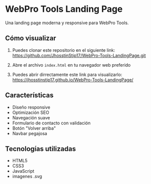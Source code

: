 # WebPro Tools Landing Page

Una landing page moderna y responsive para WebPro Tools.

## Cómo visualizar

1. Puedes clonar este repositorio en el siguiente link: https://github.com/JhosstinStip17/WebPro-Tools-LandingPage.git 
2. Abre el archivo `index.html` en tu navegador web preferido

1. Puedes abrir dirrectamente este link para visualizarlo: https://jhosstinstip17.github.io/WebPro-Tools-LandingPage/

## Características

- Diseño responsive
- Optimización SEO
- Navegación suave
- Formulario de contacto con validación
- Botón "Volver arriba"
- Navbar pegajosa

## Tecnologías utilizadas

- HTML5
- CSS3
- JavaScript
- imagenes .svg